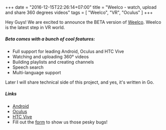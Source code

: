 +++
date = "2016-12-15T22:26:14+07:00"
title = "Weelco - watch, upload and share 360 degrees videos"
tags = [ "Weelco", "VR", "Oculus" ]
+++

Hey Guys! We are excited to announce the BETA version of [Weelco](https://weelco.com). Weelco is the latest step in VR world.

##### Beta comes with a bunch of cool  features:

 - Full support for leading Android, Oculus and HTC Vive
 - Watching  and uploading 360° videos
 - Building playlists and creating channels
 - Speech search
 - Multi-language support

Later I will share technical side of this project, and yes, it's written in Go.

##### Links

 - [Android](https://weelco.com/android)
 - [Oculus](https://weelco.com/oculus)
 - [HTC Vive](https://weelco.com/steam)
 - Fill out the [form](http://bit.ly/2gECV24) to show us those pesky bugs!
